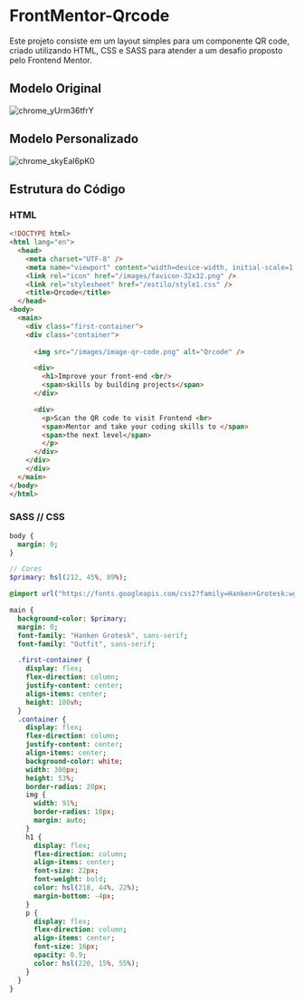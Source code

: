 # FrontMentor-Qrcode

Este projeto consiste em um layout simples para um componente QR code, criado utilizando HTML, CSS e SASS para atender a um desafio proposto pelo Frontend Mentor.

## Modelo Original

![chrome_yUrm36tfrY](https://github.com/Ykaro1/FrontMentor-Qrcode/assets/125940569/d053e303-184e-4165-974f-74a40c5bdfc2)


## Modelo Personalizado

![chrome_skyEal6pK0](https://github.com/Ykaro1/FrontMentor-Qrcode/assets/125940569/d2a71c3a-a436-4c7f-83c0-119c00083a85)


## Estrutura do Código

### HTML

```html
<!DOCTYPE html>
<html lang="en">
  <head>
    <meta charset="UTF-8" />
    <meta name="viewport" content="width=device-width, initial-scale=1.0" />
    <link rel="icon" href="/images/favicon-32x32.png" />
    <link rel="stylesheet" href="/estilo/style1.css" />
    <title>Qrcode</title>
  </head>
<body>
  <main>
    <div class="first-container">
    <div class="container">
      
      <img src="/images/image-qr-code.png" alt="Qrcode" />

      <div>
        <h1>Improve your front-end <br/>
        <span>skills by building projects</span>
      </div>

      <div>
        <p>Scan the QR code to visit Frontend <br> 
        <span>Mentor and take your coding skills to </span> 
        <span>the next level</span>
        </p>
      </div>
    </div>
    </div>
  </main>
</body>
</html>
```
### SASS // CSS

```SASS
body {
  margin: 0;
}

// Cores
$primary: hsl(212, 45%, 89%);

@import url("https://fonts.googleapis.com/css2?family=Hanken+Grotesk:wght@100&family=Outfit:wght@400;500&display=swap");

main {
  background-color: $primary;
  margin: 0;
  font-family: "Hanken Grotesk", sans-serif;
  font-family: "Outfit", sans-serif;

  .first-container {
    display: flex;
    flex-direction: column;
    justify-content: center;
    align-items: center;
    height: 100vh;
  }
  .container {
    display: flex;
    flex-direction: column;
    justify-content: center;
    align-items: center;
    background-color: white;
    width: 300px;
    height: 53%;
    border-radius: 20px;
    img {
      width: 91%;
      border-radius: 10px;
      margin: auto;
    }
    h1 {
      display: flex;
      flex-direction: column;
      align-items: center;
      font-size: 22px;
      font-weight: bold;
      color: hsl(218, 44%, 22%);
      margin-bottom: -4px;
    }
    p {
      display: flex;
      flex-direction: column;
      align-items: center;
      font-size: 16px;
      opacity: 0.9;
      color: hsl(220, 15%, 55%);
    }
  }
}
```
